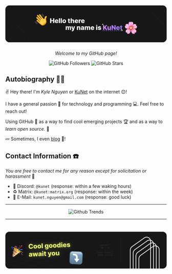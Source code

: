 # [![imkunet](header.svg)](https://github.com/imkunet/)
*<p align="center">Welcome to my GitHub page!</p>*
<p align="center">
  <img src="https://img.shields.io/github/followers/imkunet" alt="GitHub Followers" />
  <img src="https://img.shields.io/github/stars/imkunet" alt="GitHub Stars" />
</p>

## Autobiography 🏳️‍🌈
✌ Hey there! I'm *Kyle Nguyen* or <ins>KuNet</ins> on the internet 😊!

I have a general passion 💟 for technology and programming 💻. Feel free to reach out!

Using GitHub 🐙 as a way to find cool emerging projects 🏆 and as a way to *learn open source*. 🚀

💤 Sometimes, I even [blog](https://blog.kunet.dev) 📑!

## Contact Information ☎️
*You are free to contact me for any reason except for solicitation or harassment* 🚫
- 💟 Discord: `@kunet` (response: within a few waking hours)
- ♻️ Matrix: `@kunet:matrix.org` (response: within the week)
- 📮 E-Mail: `kunet.nguyen@gmail.com` (response: good luck)

---

<p align="center">
    <img src="https://api.githubtrends.io/user/svg/imkunet/langs?time_range=one_year&theme=dark" alt="Github Trends" />
</p>

---

# [![bottom](bottom.svg)](https://github.com/imkunet?tab=repositories)

